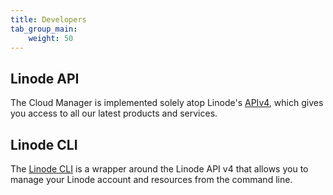 ```yaml
---
title: Developers
tab_group_main:
    weight: 50
---
```


## Linode API

The Cloud Manager is implemented solely atop Linode's [APIv4](/docs/api), which gives you access to all our latest products and services.

## Linode CLI

 The [Linode CLI](https://github.com/linode/linode-cli) is a wrapper around the Linode API v4 that allows you to manage your Linode account and resources from the command line.
